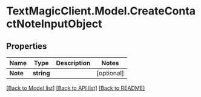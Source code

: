# TextMagicClient.Model.CreateContactNoteInputObject
## Properties

Name | Type | Description | Notes
------------ | ------------- | ------------- | -------------
**Note** | **string** |  | [optional] 

[[Back to Model list]](../README.md#documentation-for-models) [[Back to API list]](../README.md#documentation-for-api-endpoints) [[Back to README]](../README.md)

